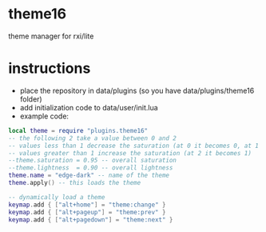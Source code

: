 # theme16
theme manager for rxi/lite

# instructions
* place the repository in data/plugins (so you have data/plugins/theme16 folder)
* add initialization code to data/user/init.lua
* example code:  
```lua
local theme = require "plugins.theme16"
-- the following 2 take a value between 0 and 2
-- values less than 1 decrease the saturation (at 0 it becomes 0, at 1 there is no change)
-- values greater than 1 increase the saturation (at 2 it becomes 1)
--theme.saturation = 0.95 -- overall saturation
--theme.lightness  = 0.90 -- overall lightness
theme.name = "edge-dark" -- name of the theme
theme.apply() -- this loads the theme

-- dynamically load a theme
keymap.add { ["alt+home"] = "theme:change" }
keymap.add { ["alt+pageup"] = "theme:prev" }
keymap.add { ["alt+pagedown"] = "theme:next" }
```
